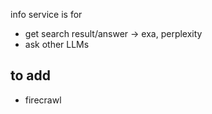 info service is for 
- get search result/answer -> exa, perplexity
- ask other LLMs


## to add
- firecrawl



